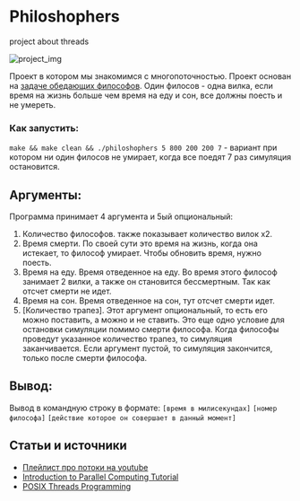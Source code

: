 # Philoshophers
project about threads

![project_img](https://i.ibb.co/bH2TB80/Screen-Shot-2021-06-20-at-11-45-29-AM.png)

Проект в котором мы знакомимся с многопоточностью. Проект основан на [задаче обедающих философов](https://ru.wikipedia.org/wiki/%D0%97%D0%B0%D0%B4%D0%B0%D1%87%D0%B0_%D0%BE%D0%B1_%D0%BE%D0%B1%D0%B5%D0%B4%D0%B0%D1%8E%D1%89%D0%B8%D1%85_%D1%84%D0%B8%D0%BB%D0%BE%D1%81%D0%BE%D1%84%D0%B0%D1%85). Один филосов - одна вилка, если время на жизнь больше чем время на еду и сон, все должны поесть и не умереть. 

### Как запустить:

``make && make clean && ./philoshophers 5 800 200 200 7``  - вариант при котором ни один филосов не умирает, когда все поедят 7 раз симуляция остановится.

## Аргументы:
Программа принимает 4 аргумента и 5ый опциональный:
1) Количество философов.
также показывает количество вилок x2.
2) Время смерти.
По своей сути это время на жизнь, когда она истекает, то философ умирает. Чтобы обновить время, нужно поесть.
3) Время на еду.
Время отведенное на еду. Во время этого философ занимает 2 вилки, а также он становится бессмертным. Так как отсчет смерти не идет.
4) Время на сон.
Время отведенное на сон, тут отсчет смерти идет.
5) [Количество трапез].
Этот аргумент опциональный, то есть его можно поставить, а можно и не ставить. Это еще одно условие для остановки симуляции помимо смерти философа. Когда философы проведут указанное количество трапез, то симуляция заканчивается. Если аргумент пустой, то симуляция закончится, только после смерти философа.

## Вывод:
Вывод в командную строку в формате: ``[время в милисекундах]`` ``[номер философа]`` ``[действие которое он совершает в данный момент]``

<!-- ![project_img](https://upload.wikimedia.org/wikipedia/commons/7/7b/An_illustration_of_the_dining_philosophers_problem.png) -->

## Статьи и источники
* [Плейлист про потоки на youtube](https://www.youtube.com/playlist?list=PLfqABt5AS4FmuQf70psXrsMLEDQXNkLq2)
* [Introduction to Parallel Computing Tutorial](https://hpc.llnl.gov/training/tutorials/introduction-parallel-computing-tutorial#Overview)
* [POSIX Threads Programming](https://hpc-tutorials.llnl.gov/posix/)

